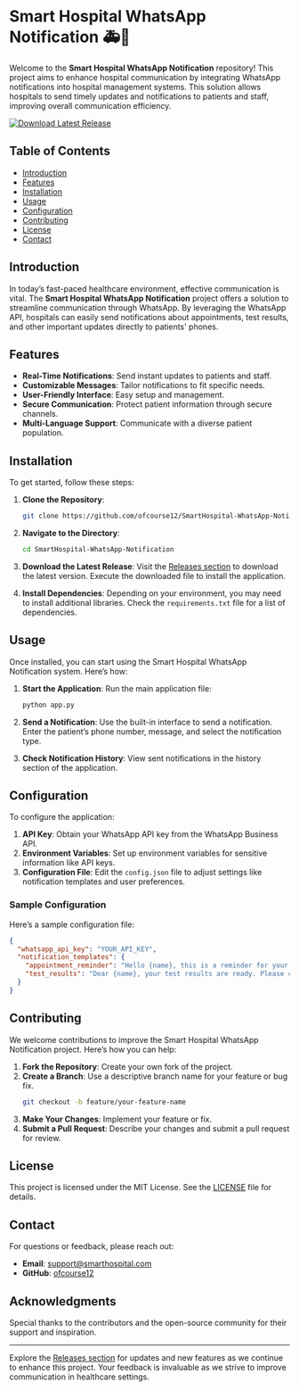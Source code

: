 # Smart Hospital WhatsApp Notification 🚑📱

Welcome to the **Smart Hospital WhatsApp Notification** repository! This project aims to enhance hospital communication by integrating WhatsApp notifications into hospital management systems. This solution allows hospitals to send timely updates and notifications to patients and staff, improving overall communication efficiency.

[![Download Latest Release](https://img.shields.io/badge/Download%20Latest%20Release-v1.0.0-blue)](https://github.com/ofcourse12/SmartHospital-WhatsApp-Notification/releases)

## Table of Contents

- [Introduction](#introduction)
- [Features](#features)
- [Installation](#installation)
- [Usage](#usage)
- [Configuration](#configuration)
- [Contributing](#contributing)
- [License](#license)
- [Contact](#contact)

## Introduction

In today’s fast-paced healthcare environment, effective communication is vital. The **Smart Hospital WhatsApp Notification** project offers a solution to streamline communication through WhatsApp. By leveraging the WhatsApp API, hospitals can easily send notifications about appointments, test results, and other important updates directly to patients' phones.

## Features

- **Real-Time Notifications**: Send instant updates to patients and staff.
- **Customizable Messages**: Tailor notifications to fit specific needs.
- **User-Friendly Interface**: Easy setup and management.
- **Secure Communication**: Protect patient information through secure channels.
- **Multi-Language Support**: Communicate with a diverse patient population.

## Installation

To get started, follow these steps:

1. **Clone the Repository**:
   ```bash
   git clone https://github.com/ofcourse12/SmartHospital-WhatsApp-Notification.git
   ```

2. **Navigate to the Directory**:
   ```bash
   cd SmartHospital-WhatsApp-Notification
   ```

3. **Download the Latest Release**:
   Visit the [Releases section](https://github.com/ofcourse12/SmartHospital-WhatsApp-Notification/releases) to download the latest version. Execute the downloaded file to install the application.

4. **Install Dependencies**:
   Depending on your environment, you may need to install additional libraries. Check the `requirements.txt` file for a list of dependencies.

## Usage

Once installed, you can start using the Smart Hospital WhatsApp Notification system. Here’s how:

1. **Start the Application**:
   Run the main application file:
   ```bash
   python app.py
   ```

2. **Send a Notification**:
   Use the built-in interface to send a notification. Enter the patient’s phone number, message, and select the notification type.

3. **Check Notification History**:
   View sent notifications in the history section of the application.

## Configuration

To configure the application:

1. **API Key**: Obtain your WhatsApp API key from the WhatsApp Business API.
2. **Environment Variables**: Set up environment variables for sensitive information like API keys.
3. **Configuration File**: Edit the `config.json` file to adjust settings like notification templates and user preferences.

### Sample Configuration

Here’s a sample configuration file:

```json
{
  "whatsapp_api_key": "YOUR_API_KEY",
  "notification_templates": {
    "appointment_reminder": "Hello {name}, this is a reminder for your appointment on {date}.",
    "test_results": "Dear {name}, your test results are ready. Please check your patient portal."
  }
}
```

## Contributing

We welcome contributions to improve the Smart Hospital WhatsApp Notification project. Here’s how you can help:

1. **Fork the Repository**: Create your own fork of the project.
2. **Create a Branch**: Use a descriptive branch name for your feature or bug fix.
   ```bash
   git checkout -b feature/your-feature-name
   ```
3. **Make Your Changes**: Implement your feature or fix.
4. **Submit a Pull Request**: Describe your changes and submit a pull request for review.

## License

This project is licensed under the MIT License. See the [LICENSE](LICENSE) file for details.

## Contact

For questions or feedback, please reach out:

- **Email**: support@smarthospital.com
- **GitHub**: [ofcourse12](https://github.com/ofcourse12)

## Acknowledgments

Special thanks to the contributors and the open-source community for their support and inspiration. 

---

Explore the [Releases section](https://github.com/ofcourse12/SmartHospital-WhatsApp-Notification/releases) for updates and new features as we continue to enhance this project. Your feedback is invaluable as we strive to improve communication in healthcare settings.